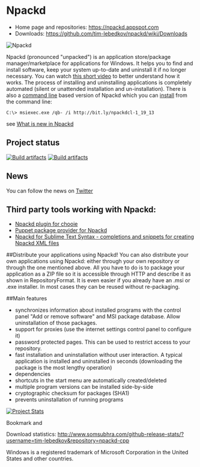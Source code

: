﻿# Npackd

* Home page and repositories: https://npackd.appspot.com
* Downloads: https://github.com/tim-lebedkov/npackd/wiki/Downloads

![Npackd](http://npackd.appspot.com/Npackd.png)

Npackd (pronounced "unpacked") is an application store/package manager/marketplace for applications for Windows. It helps you to find and install software, keep your system up-to-date and uninstall it if no longer necessary. You can watch [this short video](https://www.youtube.com/watch?v=ZLJ8sv6siKQ) to better understand how it works. The process of installing and uninstalling applications is completely automated (silent or unattended installation and un-installation). There is also a [command line](https://github.com/tim-lebedkov/npackd/wiki/CommandLine) based version of Npackd which you can [install](https://github.com/tim-lebedkov/npackd/wiki/CommandLineInstallation) from the command line: 

```Batchfile
C:\> msiexec.exe /qb- /i http://bit.ly/npackdcl-1_19_13
```

see [What is new in Npackd](https://github.com/tim-lebedkov/npackd/wiki/ChangeLog)

## Project status
[![Build artifacts](https://ci.appveyor.com/api/projects/status/github/tim-lebedkov/npackd-cpp)](https://ci.appveyor.com/project/tim-lebedkov/npackd-cpp)
[![Build artifacts](https://scan.coverity.com/projects/4151/badge.svg?flat=1)](https://scan.coverity.com/projects/4151?tab=overview)

## News
You can follow the news on [Twitter](http://twitter.com/Npackd)

## Third party tools working with Npackd:
  * [Npackd plugin for chooie](https://github.com/TomPeters/chooie.Npackd)
  * [Puppet package provider for Npackd](http://forge.puppetlabs.com/badgerious/npackd)
  * [Npackd for Sublime Text Syntax - completions and snippets for creating Npackd XML files](https://sublime.wbond.net/packages/Npackd)

##Distribute your applications using Npackd!
You can also distribute your own applications using Npackd: either through your own repository or through the one mentioned above. All you have to do is to package your application as a ZIP file so it is accessible through HTTP and describe it as shown in RepositoryFormat. It is even easier if you already have an .msi or .exe installer. In most cases they can be reused without re-packaging.

##Main features
  * synchronizes information about installed programs with the control panel "Add or remove software" and MSI package database. Allow uninstallation of those packages. 
  * support for proxies (use the internet settings control panel to configure it)
  * password protected pages. This can be used to restrict access to your repository.
  * fast installation and uninstallation without user interaction. A typical application is installed and uninstalled in seconds (downloading the package is the most lengthy operation)
  * dependencies
  * shortcuts in the start menu are automatically created/deleted
  * multiple program versions can be installed side-by-side
  * cryptographic checksum for packages (SHA1)
  * prevents uninstallation of running programs

[![Project Stats](https://www.openhub.net/p/windows-package-manager/widgets/project_thin_badge.gif)](https://www.openhub.net/p/windows-package-manager)

<a class="addthis_button" href="http://www.addthis.com/bookmark.php?v=250&amp;username=xa-4c376eea7c4cc880"><img src="https://s7.addthis.com/static/btn/v2/lg-share-en.gif" width="125" height="16" alt="Bookmark and Share" style="border:0"/></a>

Download statistics: http://www.somsubhra.com/github-release-stats/?username=tim-lebedkov&repository=npackd-cpp

Windows is a registered trademark of Microsoft Corporation in the United States and other countries.

